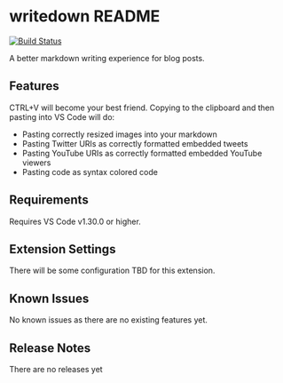 # writedown README

[![Build Status](https://dev.azure.com/john-lam-public/writedown/_apis/build/status/jflam.writedown?branchName=master)](https://dev.azure.com/john-lam-public/writedown/_build/latest?definitionId=1?branchName=master)

A better markdown writing experience for blog posts. 

## Features

CTRL+V will become your best friend. Copying to the clipboard and then pasting into VS Code will do:

* Pasting correctly resized images into your markdown
* Pasting Twitter URIs as correctly formatted embedded tweets
* Pasting YouTube URIs as correctly formatted embedded YouTube viewers
* Pasting code as syntax colored code

## Requirements

Requires VS Code v1.30.0 or higher.

## Extension Settings

There will be some configuration TBD for this extension.

## Known Issues

No known issues as there are no existing features yet.

## Release Notes

There are no releases yet
